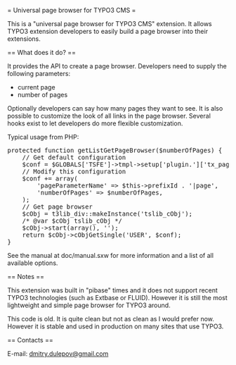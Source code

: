 = Universal page browser for TYPO3 CMS =

This is a "universal page browser for TYPO3 CMS" extension. It allows TYPO3 extension developers to easily build a page browser into their extensions.

== What does it do? ==

It provides the API to create a page browser. Developers need to supply the following parameters:
+ current page
+ number of pages

Optionally developers can say how many pages they want to see. It is also possible to customize the look of all links in the page browser. Several hooks exist to let developers do more flexible customization.

Typical usage from PHP:
<pre>
protected function getListGetPageBrowser($numberOfPages) {
	// Get default configuration
	$conf = $GLOBALS['TSFE']->tmpl->setup['plugin.']['tx_pagebrowse_pi1.'];
	// Modify this configuration
	$conf += array(
		'pageParameterName' => $this->prefixId . '|page',
		'numberOfPages' => $numberOfPages,
	);
	// Get page browser
	$cObj = t3lib_div::makeInstance('tslib_cObj');
	/* @var $cObj tslib_cObj */
	$cObj->start(array(), '');
	return $cObj->cObjGetSingle('USER', $conf);
}
</pre>

See the manual at doc/manual.sxw for more information and a list of all available options.

== Notes ==

This extension was built in "pibase" times and it does not support recent TYPO3 technologies (such as Extbase or FLUID). However it is still the most lightweight and simple page browser for TYPO3 around.

This code is old. It is quite clean but not as clean as I would prefer now. However it is stable and used in production on many sites that use TYPO3.

== Contacts ==

E-mail: dmitry.dulepov@gmail.com
